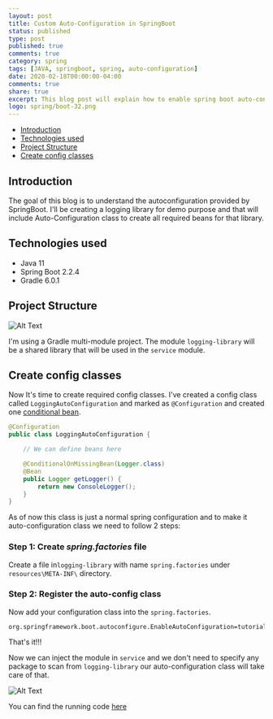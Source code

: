 ```yaml
---
layout: post
title: Custom Auto-Configuration in SpringBoot
status: published
type: post
published: true
comments: true
category: spring
tags: [JAVA, springboot, spring, auto-configuration]
date: 2020-02-18T00:00:00-04:00
comments: true
share: true
excerpt: This blog post will explain how to enable spring boot auto-configuration for your shared library/project.
logo: spring/boot-32.png
---
```

* [Introduction](#introduction)
* [Technologies used](#tech-used)
* [Project Structure](#structure)
* [Create config classes](#config-classes)

## Introduction <a name="introduction"></a>
The goal of this blog is to understand the autoconfiguration provided by SpringBoot. I'll be creating a logging library for demo purpose and that will include Auto-Configuration class to create all required beans for that library. 

## Technologies used <a name="tech-used"></a>

* Java 11
* Spring Boot 2.2.4
* Gradle 6.0.1

## Project Structure <a name="structure"></a>
![Alt Text](https://dev-to-uploads.s3.amazonaws.com/i/bo4objeiz94xh40vme53.png)

I'm using a Gradle multi-module project. The module `logging-library` will be a shared library that will be used in the `service` module.

## Create config classes <a name="config-classes"></a>
Now It's time to create required config classes. I've created a config class called `LoggingAutoConfiguration` and marked as `@Configuration` and created one [conditional bean](#).

```java
@Configuration
public class LoggingAutoConfiguration {

    // We can define beans here

    @ConditionalOnMissingBean(Logger.class)
    @Bean
    public Logger getLogger() {
        return new ConsoleLogger();
    }
}
```
As of now this class is just a normal spring configuration and to make it auto-configuration class we need to follow 2 steps:

### Step 1: Create *spring.factories* file
Create a file in`logging-library` with name `spring.factories` under `resources\META-INF\` directory.
### Step 2: Register the auto-config class 
Now add your configuration class into the `spring.factories`.
```properties
org.springframework.boot.autoconfigure.EnableAutoConfiguration=tutorials.logging.LoggingAutoConfiguration
```

That's it!!!

Now we can inject the module in `service` and we don't need to specify any package to scan from `logging-library` our auto-configuration class will take care of that.

![Alt Text](https://dev-to-uploads.s3.amazonaws.com/i/ih7dvtntzv436823selo.png)

You can find the running code [here](https://github.com/jeetmp3/tutorials/tree/master/springboot-auto-config)
